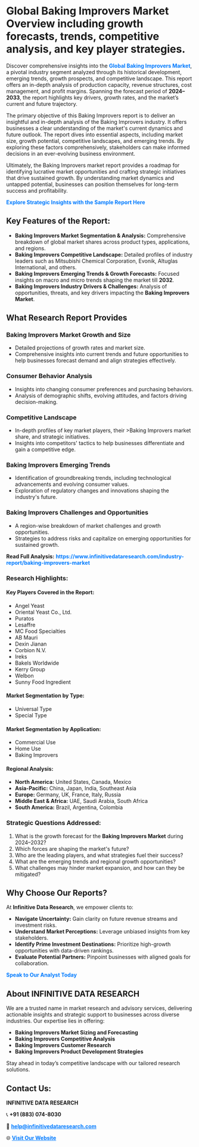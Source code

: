 <h1>Global Baking Improvers Market Overview including growth forecasts, trends, competitive analysis, and key player strategies.</h1>
<p>
Discover comprehensive insights into the 
<a href="https://www.infinitivedataresearch.com/industry-report/baking-improvers-market" rel="dofollow" style="color: #007BFF; text-decoration: none;"><strong>Global Baking Improvers Market</strong></a>, a pivotal industry segment analyzed through its historical development, emerging trends, growth prospects, and competitive landscape. This report offers an in-depth analysis of production capacity, revenue structures, cost management, and profit margins. Spanning the forecast period of <strong>2024–2033</strong>, the report highlights key drivers, growth rates, and the market’s current and future trajectory.
</p>
<p>
The primary objective of this Baking Improvers report is to deliver an insightful and in-depth analysis of the Baking Improvers industry. It offers businesses a clear understanding of the market's current dynamics and future outlook. The report dives into essential aspects, including market size, growth potential, competitive landscapes, and emerging trends. By exploring these factors comprehensively, stakeholders can make informed decisions in an ever-evolving business environment.
</p>
<p>
Ultimately, the Baking Improvers market report provides a roadmap for identifying lucrative market opportunities and crafting strategic initiatives that drive sustained growth. By understanding market dynamics and untapped potential, businesses can position themselves for long-term success and profitability.
</p>
<p>
<a href="https://www.infinitivedataresearch.com/request-sample/reportId=102642" style="color: #007BFF; text-decoration: none;"><strong>Explore Strategic Insights with the Sample Report Here</strong></a>
</p>

<h2>Key Features of the Report:</h2>
<ul>
<li><strong>Baking Improvers Market Segmentation & Analysis:</strong> Comprehensive breakdown of global market shares across product types, applications, and regions.</li>
<li><strong>Baking Improvers Competitive Landscape:</strong> Detailed profiles of industry leaders such as Mitsubishi Chemical Corporation, Evonik, Altuglas International, and others.</li>
<li><strong>Baking Improvers Emerging Trends & Growth Forecasts:</strong> Focused insights on macro and micro trends shaping the market till <strong>2032</strong>.</li>
<li><strong>Baking Improvers Industry Drivers & Challenges:</strong> Analysis of opportunities, threats, and key drivers impacting the <strong>Baking Improvers Market</strong>.</li>
</ul>

<h2>What Research Report Provides</h2>
<h3>Baking Improvers Market Growth and Size</h3>
<ul>
<li>Detailed projections of growth rates and market size.</li>
<li>Comprehensive insights into current trends and future opportunities to help businesses forecast demand and align strategies effectively.</li>
</ul>

<h3>Consumer Behavior Analysis</h3>
<ul>
<li>Insights into changing consumer preferences and purchasing behaviors.</li>
<li>Analysis of demographic shifts, evolving attitudes, and factors driving decision-making.</li>
</ul>

<h3>Competitive Landscape</h3>
<ul>
<li>In-depth profiles of key market players, their >Baking Improvers market share, and strategic initiatives.</li>
<li>Insights into competitors' tactics to help businesses differentiate and gain a competitive edge.</li>
</ul>

<h3>Baking Improvers Emerging Trends</h3>
<ul>
<li>Identification of groundbreaking trends, including technological advancements and evolving consumer values.</li>
<li>Exploration of regulatory changes and innovations shaping the industry's future.</li>
</ul>

<h3>Baking Improvers Challenges and Opportunities</h3>
<ul>
<li>A region-wise breakdown of market challenges and growth opportunities.</li>
<li>Strategies to address risks and capitalize on emerging opportunities for sustained growth.</li>
</ul>
<p><strong>Read Full Analysis:</strong> <a href="https://www.infinitivedataresearch.com/industry-report/baking-improvers-market" rel="dofollow" style="color: #007BFF; text-decoration: none;"><strong>https://www.infinitivedataresearch.com/industry-report/baking-improvers-market</strong></a></p>
<h3>Research Highlights:</h3>
<h4>Key Players Covered in the Report:</h4>
<ul><li>Angel Yeast</li><li>Oriental Yeast Co., Ltd.</li><li>Puratos</li><li>Lesaffre</li><li>MC Food Specialties</li><li>AB Mauri</li><li>Dexin Jianan</li><li>Corbion N.V.</li><li>Ireks</li><li>Bakels Worldwide</li><li>Kerry Group</li><li>Welbon</li><li>Sunny Food Ingredient</li></ul>
<h4>Market Segmentation by Type:</h4>
<ul><li>Universal Type</li><li>Special Type</li></ul>
<h4>Market Segmentation by Application:</h4>
<ul><li>Commercial Use</li><li>Home Use</li><li>Baking Improvers</li></ul>

<h4>Regional Analysis:</h4>
<ul>
<li><strong>North America:</strong> United States, Canada, Mexico</li>
<li><strong>Asia-Pacific:</strong> China, Japan, India, Southeast Asia</li>
<li><strong>Europe:</strong> Germany, UK, France, Italy, Russia</li>
<li><strong>Middle East & Africa:</strong> UAE, Saudi Arabia, South Africa</li>
<li><strong>South America:</strong> Brazil, Argentina, Colombia</li>
</ul>

<h3>Strategic Questions Addressed:</h3>
<ol>
<li>What is the growth forecast for the <strong>Baking Improvers Market</strong> during 2024–2032?</li>
<li>Which forces are shaping the market's future?</li>
<li>Who are the leading players, and what strategies fuel their success?</li>
<li>What are the emerging trends and regional growth opportunities?</li>
<li>What challenges may hinder market expansion, and how can they be mitigated?</li>
</ol>

<h2>Why Choose Our Reports?</h2>
<p>At <strong>Infinitive Data Research</strong>, we empower clients to:</p>
<ul>
<li><strong>Navigate Uncertainty:</strong> Gain clarity on future revenue streams and investment risks.</li>
<li><strong>Understand Market Perceptions:</strong> Leverage unbiased insights from key stakeholders.</li>
<li><strong>Identify Prime Investment Destinations:</strong> Prioritize high-growth opportunities with data-driven rankings.</li>
<li><strong>Evaluate Potential Partners:</strong> Pinpoint businesses with aligned goals for collaboration.</li>
</ul>
<p><a href="https://www.infinitivedataresearch.com/industry-report/baking-improvers-market" rel="dofollow" style="color: #007BFF; text-decoration: none;"><strong>Speak to Our Analyst Today</strong></a></p>

<h2>About INFINITIVE DATA RESEARCH</h2>
<p>We are a trusted name in market research and advisory services, delivering actionable insights and strategic support to businesses across diverse industries. Our expertise lies in offering:</p>
<ul>
<li><strong>Baking Improvers Market Sizing and Forecasting</strong></li>
<li><strong>Baking Improvers Competitive Analysis</strong></li>
<li><strong>Baking Improvers Customer Research</strong></li>
<li><strong>Baking Improvers Product Development Strategies</strong></li>
</ul>
<p>Stay ahead in today’s competitive landscape with our tailored research solutions.</p>

<h2>Contact Us:</h2>
<p><strong>INFINITIVE DATA RESEARCH</strong></p>
<p>📞 <strong>+91 (883) 074-8030</strong></p>
<p>📧 <strong><a href="mailto:help@infinitivedataresearch.com" style="color: #007BFF;">help@infinitivedataresearch.com</a></strong></p>
<p>🌐 <strong><a href="https://www.infinitivedataresearch.com" rel="dofollow" style="color: #007BFF;">Visit Our Website</a></strong></p>